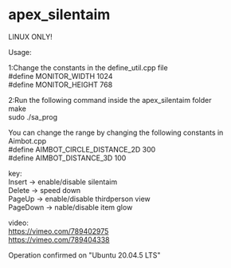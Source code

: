 # apex_silentaim  
  
LINUX ONLY!  
  
Usage:  
  
1:Change the constants in the define_util.cpp file  
#define MONITOR_WIDTH 1024  
#define MONITOR_HEIGHT 768  

2:Run the following command inside the apex_silentaim folder  
make  
sudo ./sa_prog  
  
You can change the range by changing the following constants in Aimbot.cpp  
#define AIMBOT_CIRCLE_DISTANCE_2D 300  
#define AIMBOT_DISTANCE_3D 100  
  
key:  
Insert -> enable/disable silentaim  
Delete -> speed down  
PageUp -> enable/disable thirdperson view  
PageDown -> nable/disable item glow  
  
  
video:  
https://vimeo.com/789402975  
https://vimeo.com/789404338  
  
Operation confirmed on "Ubuntu 20.04.5 LTS"  
  
